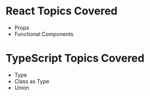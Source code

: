 # React Topics Covered
- Props
- Functional Components
# TypeScript Topics Covered
- Type
- Class as Type
- Union